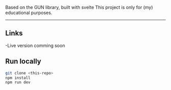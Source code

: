 Based on the GUN library, built with svelte
This project is only for (my) educational purposes.

---
## Links
  -Live version comming soon

## Run locally

```bash
git clone <this-repo>
npm install
npm run dev
```